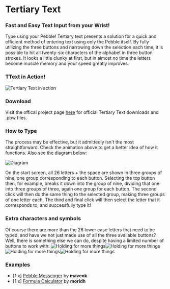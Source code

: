 # Tertiary Text

### Fast and Easy Text Input from your Wrist!
Type using your Pebble! Tertiary text presents a solution for a quick and efficient method of entering text using only the Pebble itself. By fully utilizing the three buttons and narrowing down the selection each time, it is possible to hit all twenty-six characters of the alphabet in three button strokes. It looks a little clunky at first, but in almost no time the letters become muscle memory and your speed greatly improves.

### TText in Action!
![Tertiary Text in action](https://raw.github.com/vgmoose/tertiary_text/master/docs/img/peb.gif)

### Download
Visit the offical project page [here](http://rickyayoub.com/pebble/) for official Tertiary Text downloads and .pbw files.

### How to Type
The process may be effective, but it admittedly isn't the most straightforward. Check the animation above to get a better idea of how it functions. Also see the diagram below:

![Diagram](https://raw.github.com/vgmoose/tertiary_text/master/docs/img/diagram.png)

On the start screen, all 26 letters + the space are shown in three groups of nine, one group corresponding to each button. Selecting the top button then, for example, breaks it down into the group of nine, dividing that one into three groups of three, again one group for each button. The second click will then do the same thing to the selected group, making three groups of one letter each. The third and final click will then select the letter that it corresponds to, and successfully type it!

### Extra characters and symbols
Of course there are more than the 26 lower case letters that need to be typed, and have we not just made use of all the three available buttons? Well, there is something else we can do, despite having a limited number of buttons to work with:
![Holding for more things](https://raw.github.com/vgmoose/tertiary_text/master/docs/img/pebuse.png)![Holding for more things](https://raw.github.com/vgmoose/tertiary_text/master/docs/img/pebcaps.png)![Holding for more things](https://raw.github.com/vgmoose/tertiary_text/master/docs/img/peblow.png)![Holding for more things](https://raw.github.com/vgmoose/tertiary_text/master/docs/img/pebnum.png)

### Examples
- [1.x] [Pebble Messenger](http://forums.getpebble.com/discussion/7954/android-pebble-messenger-whatsapp-sms-quick-responses-typing) by **maveok**
- [1.x] [Formula Calculator](http://forums.getpebble.com/discussion/5285/watch-app-formula-calculator) by **moridh**


